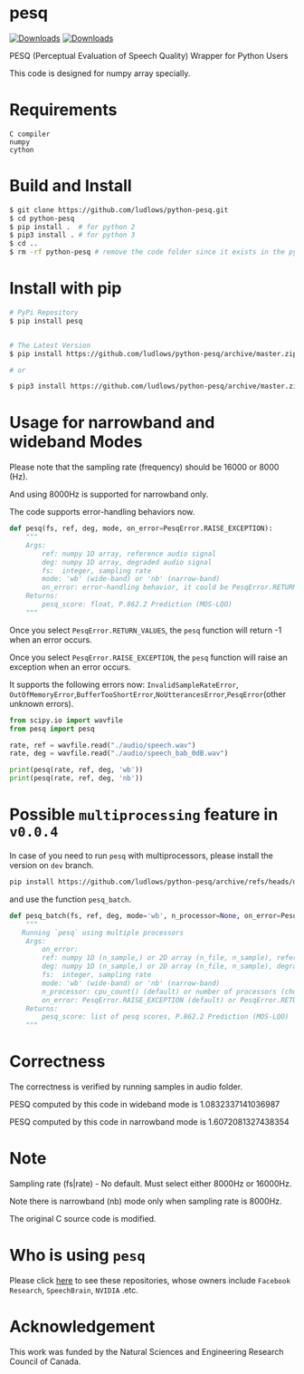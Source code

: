 # pesq
[![Downloads](https://pepy.tech/badge/pesq)](https://pepy.tech/project/pesq)
[![Downloads](https://pepy.tech/badge/pesq/month)](https://pepy.tech/project/pesq)

PESQ (Perceptual Evaluation of Speech Quality) Wrapper for Python Users

This code is designed for numpy array specially.

# Requirements

    C compiler
    numpy
    cython

# Build and Install
```bash
$ git clone https://github.com/ludlows/python-pesq.git
$ cd python-pesq
$ pip install .  # for python 2
$ pip3 install . # for python 3 
$ cd ..
$ rm -rf python-pesq # remove the code folder since it exists in the python package folder
```

# Install with pip

```bash
# PyPi Repository
$ pip install pesq


# The Latest Version
$ pip install https://github.com/ludlows/python-pesq/archive/master.zip

# or

$ pip3 install https://github.com/ludlows/python-pesq/archive/master.zip
```

# Usage for narrowband and wideband Modes

Please note that the sampling rate (frequency) should be 16000 or 8000 (Hz). 

And using 8000Hz is supported for narrowband only.

The code supports error-handling behaviors now.

```python
def pesq(fs, ref, deg, mode, on_error=PesqError.RAISE_EXCEPTION):
    """
    Args:
        ref: numpy 1D array, reference audio signal 
        deg: numpy 1D array, degraded audio signal
        fs:  integer, sampling rate
        mode: 'wb' (wide-band) or 'nb' (narrow-band)
        on_error: error-handling behavior, it could be PesqError.RETURN_VALUES or PesqError.RAISE_EXCEPTION by default
    Returns:
        pesq_score: float, P.862.2 Prediction (MOS-LQO)
    """
```
Once you select `PesqError.RETURN_VALUES`, the `pesq` function will return -1 when an error occurs.

Once you select `PesqError.RAISE_EXCEPTION`, the `pesq` function will raise an exception when an error occurs.

It supports the following errors now: `InvalidSampleRateError`, `OutOfMemoryError`,`BufferTooShortError`,`NoUtterancesError`,`PesqError`(other unknown errors).

```python
from scipy.io import wavfile
from pesq import pesq

rate, ref = wavfile.read("./audio/speech.wav")
rate, deg = wavfile.read("./audio/speech_bab_0dB.wav")

print(pesq(rate, ref, deg, 'wb'))
print(pesq(rate, ref, deg, 'nb'))
```

# Possible `multiprocessing` feature in `v0.0.4`
In case of you need to run `pesq` with multiprocessors, please install the version on `dev` branch. 
```bash
pip install https://github.com/ludlows/python-pesq/archive/refs/heads/dev.zip
```
and use the function `pesq_batch`.

```python
def pesq_batch(fs, ref, deg, mode='wb', n_processor=None, on_error=PesqError.RAISE_EXCEPTION):
    """
   Running `pesq` using multiple processors
    Args:
        on_error:
        ref: numpy 1D (n_sample,) or 2D array (n_file, n_sample), reference audio signal
        deg: numpy 1D (n_sample,) or 2D array (n_file, n_sample), degraded audio signal
        fs:  integer, sampling rate
        mode: 'wb' (wide-band) or 'nb' (narrow-band)
        n_processor: cpu_count() (default) or number of processors (chosen by the user) or 0 (without multiprocessing)
        on_error: PesqError.RAISE_EXCEPTION (default) or PesqError.RETURN_VALUES
    Returns:
        pesq_score: list of pesq scores, P.862.2 Prediction (MOS-LQO)
    """
```





# Correctness

The correctness is verified by running samples in audio folder.

PESQ computed by this code in wideband mode is    1.0832337141036987

PESQ computed by this code in narrowband mode is  1.6072081327438354

# Note

Sampling rate (fs|rate) - No default. Must select either 8000Hz or 16000Hz.
 
Note there is narrowband (nb) mode only when sampling rate is 8000Hz.

The original C source code is modified. 

# Who is using `pesq`
Please click [here](https://github.com/ludlows/python-pesq/network/dependents) to see these repositories, whose owners include `Facebook Research`, `SpeechBrain`, `NVIDIA` .etc.

# Acknowledgement
This work was funded by the Natural Sciences and Engineering Research Council of Canada.
